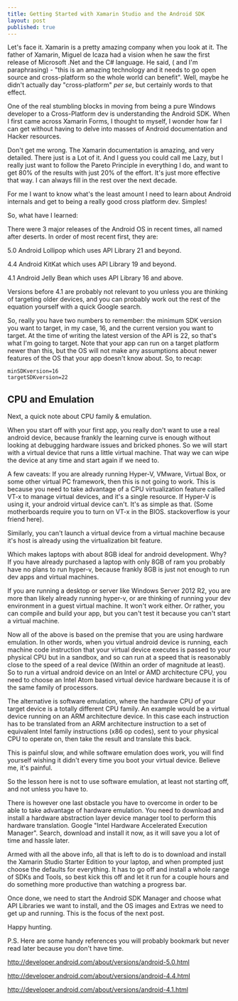 ```yaml
---
title: Getting Started with Xamarin Studio and the Android SDK
layout: post
published: true
---
```


Let's face it. Xamarin is a pretty amazing company when you look at
it. The father of Xamarin, Miguel de Icaza had a vision when he saw
the first release of Microsoft .Net and the C# language. He said, (
and I'm paraphrasing) - "this is an amazing technology and it needs to
go open source and cross-platform so the whole world can
benefit". Well, maybe he didn't actually day "cross-platform" *per
se*, but certainly words to that effect.

One of the real stumbling blocks in moving from being a pure Windows
developer to a Cross-Platform dev is understanding the Android
SDK. When I first came across Xamarin Forms, I thought to myself, I
wonder how far I can get without having to delve into masses of
Android documentation and Hacker resources.

Don't get me wrong. The Xamarin documentation is amazing, and very
detailed. There just is a Lot of it. And I guess you could call me
Lazy, but I really just want to follow the Pareto Principle in
everything I do, and want to get 80% of the results with just 20% of
the effort. It's just more effective that way. I can always fill in
the rest over the next decade.

For me I want to know what's the least amount I need to learn about
Android internals and get to being a really good cross platform
dev. Simples!

So, what have I learned:

There were 3 major releases of the Android OS in recent times, all
named after deserts. In order of most recent first, they are:

5.0 Android Lollipop which uses API Library 21 and beyond.

4.4 Android KitKat which uses API Library 19 and beyond.

4.1 Android Jelly Bean which uses API Library 16 and above.

Versions before 4.1 are probably not relevant to you unless you are
thinking of targeting older devices, and you can probably work out the
rest of the equation yourself with a quick Google search.

So, really you have two numbers to remember: the minimum SDK version
you want to target, in my case, 16, and the current version you want
to target. At the time of writing the latest version of the API is 22,
so that's what I'm going to target. Note that your app can run on a
target platform newer than this, but the OS will not make any
assumptions about newer features of the OS that your app doesn't know
about. So, to recap:


	minSDKversion=16	
 	targetSDKversion=22

## CPU and Emulation

Next, a quick note about CPU family & emulation.

When you start off with your first app, you really don't want to use a
real android device, because frankly the learning curve is enough
without looking at debugging hardware issues and bricked phones. So we
will start with a virtual device that runs a little virtual
machine. That way we can wipe the device at any time and start again
if we need to.

A few caveats: If you are already running Hyper-V, VMware, Virtual
Box, or some other virtual PC framework, then this is not going to
work. This is because you need to take advantage of a CPU
virtualization feature called VT-x to manage virtual devices, and it's
a single resource. If Hyper-V is using it, your android virtual device
can't. It's as simple as that. (Some motherboards require you to turn
on VT-x in the BIOS. stackoverflow is your friend here).

Similarly, you can't launch a virtual device from a virtual machine
because it's host is already using the virtualization bit feature.

Which makes laptops with about 8GB ideal for android development. Why?
If you have already purchased a laptop with only 8GB of ram you
probably have no plans to run hyper-v, because frankly 8GB is just not
enough to run dev apps and virtual machines.

If you are running a desktop or server like Windows Server 2012 R2,
you are more than likely already running hyper-v, or are thinking of
running your dev environment in a guest virtual machine. It won't work
either. Or rather, you can compile and build your app, but you can't
test it because you can't start a virtual machine.

Now all of the above is based on the premise that you are using
hardware emulation. In other words, when you virtual android device is
running, each machine code instruction that your virtual device
executes is passed to your physical CPU but in a sandbox, and so can
run at a speed that is reasonably close to the speed of a real device
(Within an order of magnitude at least). So to run a virtual android
device on an Intel or AMD architecture CPU, you need to choose an
Intel Atom based virtual device hardware because it is of the same
family of processors.

The alternative is software emulation, where the hardware CPU of your
target device is a totally different CPU family. An example would be a
virtual device running on an ARM architecture device. In this case
each instruction has to be translated from an ARM architecture
instruction to a set of equivalent Intel family instructions (x86 op
codes), sent to your physical CPU to operate on, then take the result
and translate this back.

This is painful slow, and while software emulation does work, you will
find yourself wishing it didn't every time you boot your virtual
device. Believe me, it's painful.

So the lesson here is not to use software emulation, at least not
starting off, and not unless you have to.

There is however one last obstacle you have to overcome in order to be
able to take advantage of hardware emulation. You need to download and
install a hardware abstraction layer device manager tool to perform
this hardware translation. Google "Intel Hardware Accelerated
Execution Manager". Search, download and install it now, as it will
save you a lot of time and hassle later.

Armed with all the above info, all that is left to do is to download
and install the Xamarin Studio Starter Edition to your laptop, and
when prompted just choose the defaults for everything. It has to go
off and install a whole range of SDKs and Tools, so best kick this off
and let it run for a couple hours and do something more productive
than watching a progress bar.

Once done, we need to start the Android SDK Manager and choose what
API Libraries we want to install, and the OS images and Extras we need
to get up and running. This is the focus of the next post.

Happy hunting.

P.S. Here are some handy references you will probably bookmark but
never read later because you don't have time.

http://developer.android.com/about/versions/android-5.0.html

http://developer.android.com/about/versions/android-4.4.html

http://developer.android.com/about/versions/android-4.1.html
